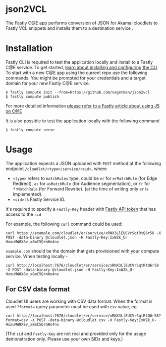 # json2VCL
The Fastly C@E app performs conversion of JSON for Akamai cloudlets to Fastly VCL snippets and installs them to a destination service .

# Installation
Fastly CLI is required to test the application locally and install to a Fastly C@E service. To get started, [learn about installing and configuring the CLI](https://developer.fastly.com/learning/tools/cli). 
To start with a new C@E app using the current repo use the following commands. You might be prompted for your credentials and a target domain for your new Fastly C@E service.

```shell
$ fastly compute init --from=https://github.com/vagetman/json2vcl
$ fastly compute publish
```
For more detailed information [please refer to a Fastly article about using JS on C@E](https://developer.fastly.com/learning/compute/javascript/)

It is also possible to test the application locally with the following command
```shell
$ fastly compute serve
```
# Usage

The application expects a JSON uploaded with `POST` method at the following endpoint
`/cloudlet/<type>/service/<sid>`, where

* `<type>` refers to `matchRules` type, could be `er` for `erMatchRule` (for Edge Redirect), `as` for `asMatchRule` (for Audience segmentation), or `fr` for `frMatchRule` (for Forward Rewrite).
(at the time of writing only `er` is implemented).
* `<sid>` is Fastly Service ID.

It's required to specify a `Fastly-Key` header with [Fastly API token](https://developer.fastly.com/reference/api/#authentication) that has access to the `sid`

For example, the following `curl` command could be used:

```shell
curl https://example.com/cloudlet/er/service/xRNX3LlEUCVrSqtRtQ6r58 -X POST -data-binary @cloudlet.json -H Fastly-Key:IxWZk_U-HxxuMW8X8v_x8mC5QrnHo4nx
```
`example.com` should be the domain that gets provisioned with your compute service. When testing locally - 
```shell
curl http://localhost:7676/cloudlet/er/service/xRNX3LlEUCVrSqtRtQ6r58 -X POST -data-binary @cloudlet.json -H Fastly-Key:IxWZk_U-HxxuMW8X8v_x8mC5QrnHo4nx
```
## For CSV data format
Cloudlet UI users are working with CSV data format. When the format is used `?format=` query parameter must be used with `csv` value, eg
```shell
curl http://localhost:7676/cloudlet/er/service/xRNX3LlEUCVrSqtRtQ6r58?format=csv -X POST -data-binary @cloudlet.csv -H Fastly-Key:IxWZk_U-HxxuMW8X8v_x8mC5QrnHo4nx
```

(The `sid` and `Fastly-Key` are not real and provided only for the usage demonstration only. Please use your own SIDs and keys.)

